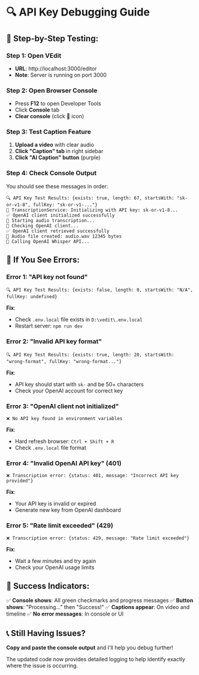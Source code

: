 # 🔍 **API Key Debugging Guide**

## 🎯 **Step-by-Step Testing:**

### **Step 1: Open VEdit**
- **URL**: http://localhost:3000/editor
- **Note**: Server is running on port 3000

### **Step 2: Open Browser Console**
- Press **F12** to open Developer Tools
- Click **Console** tab
- **Clear console** (click 🚫 icon)

### **Step 3: Test Caption Feature**
1. **Upload a video** with clear audio
2. **Click "Caption" tab** in right sidebar
3. **Click "AI Caption" button** (purple)

### **Step 4: Check Console Output**
You should see these messages in order:

```
🔍 API Key Test Results: {exists: true, length: 67, startsWith: "sk-or-v1-8", fullKey: "sk-or-v1-..."}
🔧 TranscriptionService: Initializing with API key: sk-or-v1-8...
✅ OpenAI client initialized successfully
🎤 Starting audio transcription...
🔑 Checking OpenAI client...
✅ OpenAI client retrieved successfully
📁 Audio file created: audio.wav 12345 bytes
🚀 Calling OpenAI Whisper API...
```

## 🔧 **If You See Errors:**

### **Error 1: "API key not found"**
```
🔍 API Key Test Results: {exists: false, length: 0, startsWith: "N/A", fullKey: undefined}
```
**Fix**: 
- Check `.env.local` file exists in `D:\vedit\.env.local`
- Restart server: `npm run dev`

### **Error 2: "Invalid API key format"**
```
🔍 API Key Test Results: {exists: true, length: 20, startsWith: "wrong-format", fullKey: "wrong-format..."}
```
**Fix**: 
- API key should start with `sk-` and be 50+ characters
- Check your OpenAI account for correct key

### **Error 3: "OpenAI client not initialized"**
```
❌ No API key found in environment variables
```
**Fix**: 
- Hard refresh browser: `Ctrl + Shift + R`
- Check `.env.local` file format

### **Error 4: "Invalid OpenAI API key" (401)**
```
❌ Transcription error: {status: 401, message: "Incorrect API key provided"}
```
**Fix**: 
- Your API key is invalid or expired
- Generate new key from OpenAI dashboard

### **Error 5: "Rate limit exceeded" (429)**
```
❌ Transcription error: {status: 429, message: "Rate limit exceeded"}
```
**Fix**: 
- Wait a few minutes and try again
- Check your OpenAI usage limits

## 🎉 **Success Indicators:**

✅ **Console shows**: All green checkmarks and progress messages
✅ **Button shows**: "Processing..." then "Success!"
✅ **Captions appear**: On video and timeline
✅ **No error messages**: In console or UI

## 📞 **Still Having Issues?**

**Copy and paste the console output** and I'll help you debug further!

The updated code now provides detailed logging to help identify exactly where the issue is occurring.
